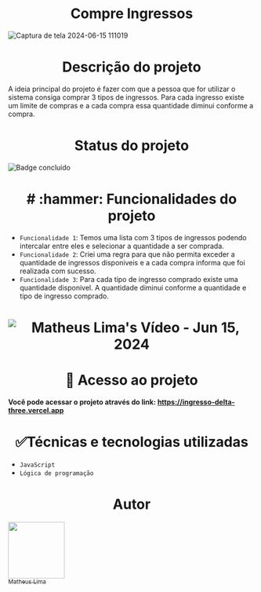 <h1 align="center"> Compre Ingressos </h1>

![Captura de tela 2024-06-15 111019](https://github.com/mathlima/ingresso/assets/52716331/8de09838-e708-4a51-8b5f-cdbcda8ac1a1)

<h1 align="center"> Descrição do projeto </h1>
A ideia principal do projeto é fazer com que a pessoa que for utilizar o sistema consiga comprar 3 tipos de ingressos. Para cada ingresso existe um limite de compras e a cada compra essa quantidade diminui conforme a compra.

<h1 align="center"> Status do projeto </h1>

![Badge concluído](http://img.shields.io/static/v1?label=STATUS&message=%20CONCLUÍDO&color=GREEN&style=for-the-badge)


<h1 align="center"> # :hammer: Funcionalidades do projeto </h1>

- `Funcionalidade 1`: Temos uma lista com 3 tipos de ingressos podendo intercalar entre eles e selecionar a quantidade a ser comprada.
- `Funcionalidade 2`: Criei uma regra para que não permita exceder a quantidade de ingressos disponiveis e a cada compra informa que foi realizada com sucesso.
- `Funcionalidade 3`: Para cada tipo de ingresso comprado existe uma quantidade disponivel. A quantidade diminui conforme a quantidade e tipo de ingresso comprado.

<h1 align="center"> 
  
![Matheus Lima's Vídeo - Jun 15, 2024](https://github.com/mathlima/ingresso/assets/52716331/f8867e23-9c20-475e-8e50-d57e50da753c)


<h1 align="center"> 📁 Acesso ao projeto </h1>

**Você pode acessar o projeto através do link: https://ingresso-delta-three.vercel.app**

<h1 align="center"> ✅Técnicas e tecnologias utilizadas </h1>

- `JavaScript`
- `Lógica de programação`

<h1 align="center"> Autor </h1>

[<img loading="lazy" src="https://avatars.githubusercontent.com/u/52716331?v=4" width=115><br><sub>Matheus Lima</sub>](https://github.com/mathlima)
